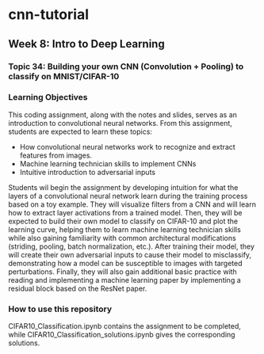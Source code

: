 # cnn-tutorial
## Week 8: Intro to Deep Learning
### Topic 34: Building your own CNN (Convolution + Pooling) to classify on MNIST/CIFAR-10

### Learning Objectives
This coding assignment, along with the notes and slides, serves as an introduction to convolutional neural networks. From this assignment, students are expected to learn these topics:
* How convolutional neural networks work to recognize and extract features from images.
* Machine learning technician skills to implement CNNs
* Intuitive introduction to adversarial inputs

Students wil begin the assignment by developing intuition for what the layers of a convolutional neural network learn during the training process based on a toy example. They will visualize filters from a CNN and will learn how to extract layer activations from a trained model. Then, they will be expected to build their own model to classify on CIFAR-10 and plot the learning curve, helping them to learn machine learning technician skills while also gaining familiarity with common architectural modifications (striding, pooling, batch normalization, etc.). After training their model, they will create their own adversarial inputs to cause their model to misclassify, demonstrating how a model can be susceptible to images with targeted perturbations. Finally, they will also gain additional basic practice with reading and implementing a machine learning paper by implementing a residual block based on the ResNet paper.

### How to use this repository
CIFAR10_Classification.ipynb contains the assignment to be completed, while CIFAR10_Classification_solutions.ipynb gives the corresponding solutions.
